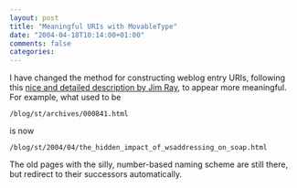 ```yaml
---
layout: post
title: "Meaningful URIs with MovableType"
date: "2004-04-18T10:14:00+01:00"
comments: false
categories: 
---
```


<p>I have changed the method for constructing weblog entry URIs, following this <a href="http://www.quietconfusion.com/2003/02/artificially_intelligent_ia/">nice and detailed description by Jim Ray</a>, to appear more meaningful. For example, what used to be</p>

<pre><code>/blog/st/archives/000841.html</code></pre>

<p>is now </p>

<pre><code>/blog/st/2004/04/the_hidden_impact_of_wsaddressing_on_soap.html</code></pre>

<p>The old pages with the silly, number-based naming scheme are still there, but redirect to their successors automatically.</p>


